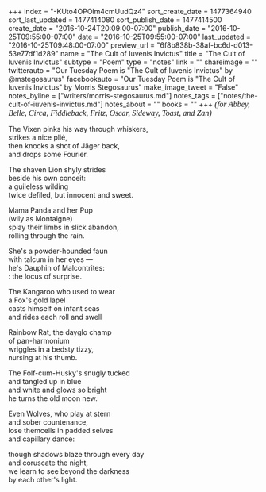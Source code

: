 +++
index = "-KUto4OPOlm4cmUudQz4"
sort_create_date = 1477364940
sort_last_updated = 1477414080
sort_publish_date = 1477414500
create_date = "2016-10-24T20:09:00-07:00"
publish_date = "2016-10-25T09:55:00-07:00"
date = "2016-10-25T09:55:00-07:00"
last_updated = "2016-10-25T09:48:00-07:00"
preview_url = "6f8b838b-38af-bc6d-d013-53e77df1d289"
name = "The Cult of Iuvenis Invictus"
title = "The Cult of Iuvenis Invictus"
subtype = "Poem"
type = "notes"
link = ""
shareimage = ""
twitterauto = "Our Tuesday Poem is \"The Cult of Iuvenis Invictus\" by @mstegosaurus"
facebookauto = "Our Tuesday Poem is \"The Cult of Iuvenis Invictus\" by Morris Stegosaurus"
make_image_tweet = "False"
notes_byline = ["writers/morris-stegosaurus.md"]
notes_tags = ["notes/the-cult-of-iuvenis-invictus.md"]
notes_about = ""
books = ""
+++
<em style="font-size:16px;font-family:SeravekLightItalic">(for Abbey, Belle, Circa, Fiddleback, Fritz, Oscar, Sideway, Toast, and Zan)</em>

The Vixen pinks his way through whiskers,<br>
strikes a nice plié,<br>
then knocks a shot of Jäger back,<br>
and drops some Fourier.

The shaven Lion shyly strides<br>
beside his own conceit:<br>
a guileless wilding<br>
twice defiled, but innocent and sweet.

Mama Panda and her Pup<br>
(wily as Montaigne)<br>
splay their limbs in slick abandon,<br>
rolling through the rain. 

She's a powder-hounded faun<br>
with talcum in her eyes &mdash;<br>
he's Dauphin of Malcontrites:<br>
: the locus of surprise.

The Kangaroo who used to wear<br>
a Fox's gold lapel<br>
casts himself on infant seas<br>
and rides each roll and swell

Rainbow Rat, the dayglo champ<br>
of pan-harmonium<br>
wriggles in a bedsty tizzy,<br>
nursing at his thumb.

The Folf-cum-Husky's snugly tucked<br>
and tangled up in blue<br>
and white and glows so bright<br>
he turns the old moon new.

Even Wolves, who play at stern<br>
and sober countenance,<br>
lose themcells in padded selves<br>
and capillary dance:

though shadows blaze through every day<br>
and coruscate the night,<br>
we learn to see beyond the darkness<br>
by each other's light.